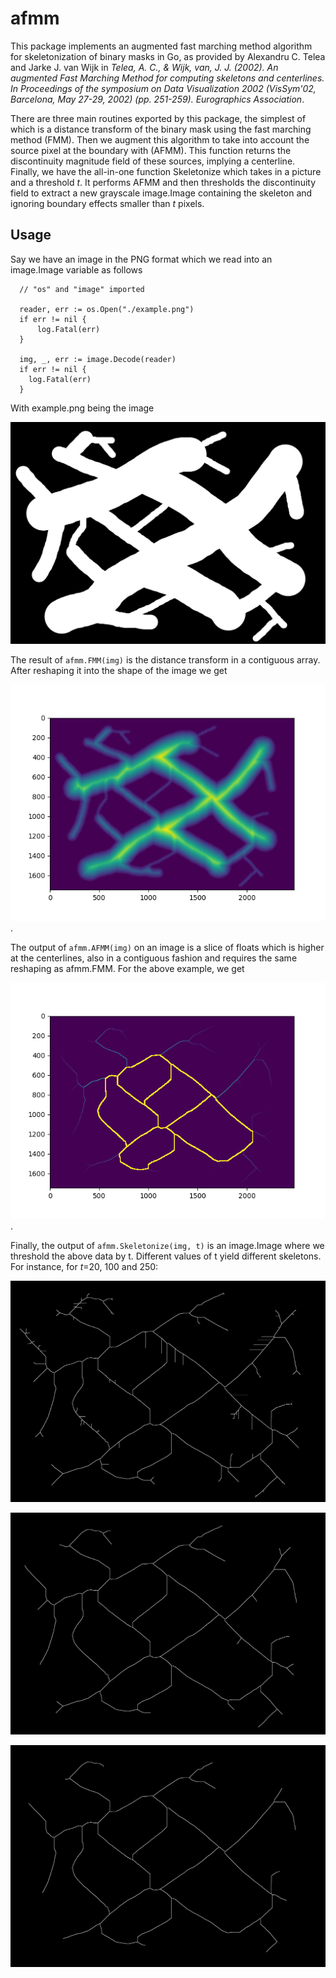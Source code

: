 # afmm
This package implements an augmented fast marching method algorithm for skeletonization of binary masks in Go, as provided by Alexandru C. Telea and Jarke J. van Wijk in <em>Telea, A. C., & Wijk, van, J. J. (2002). An augmented Fast Marching Method for computing skeletons and centerlines. In Proceedings of the symposium on Data Visualization 2002 (VisSym'02, Barcelona, May 27-29, 2002) (pp. 251-259). Eurographics Association</em>.

There are three main routines exported by this package, the simplest of which is a distance transform of the binary mask using the fast marching method (FMM). Then we augment this algorithm to take into account the source pixel at the boundary with (AFMM). This function returns the discontinuity magnitude field of these sources, implying a centerline. Finally, we have the all-in-one function Skeletonize which takes in a picture and a threshold <em>t</em>. It performs AFMM and then thresholds the discontinuity field to extract a new grayscale image.Image containing the skeleton and ignoring boundary effects smaller than <em>t</em> pixels.

## Usage

Say we have an image in the PNG format which we read into an image.Image variable as follows

```{.go}
  // "os" and "image" imported

  reader, err := os.Open("./example.png")
  if err != nil {
      log.Fatal(err)
  }
  
  img, _, err := image.Decode(reader)
  if err != nil {
    log.Fatal(err)
  }
```

With example.png being the image

![example](imgs/example.png)

The result of ```afmm.FMM(img)``` is the distance transform in a contiguous array. After reshaping it into the shape of the image we get

![distance transform](imgs/dt.png).

The output of ```afmm.AFMM(img)``` on an image is a slice of floats which is higher at the centerlines, also in a contiguous fashion and requires the same reshaping as afmm.FMM. For the above example, we get

![magnitude of discontinuities in boundary source pixels](imgs/deltaU.png).

Finally, the output of ```afmm.Skeletonize(img, t)``` is an image.Image where we threshold the above data by t. Different values of t yield different skeletons. For instance, for <em>t</em>=20, 100 and 250: 

![t=20](imgs/20.png)

![t=100](imgs/100.png)

![t=250](imgs/250.png)
